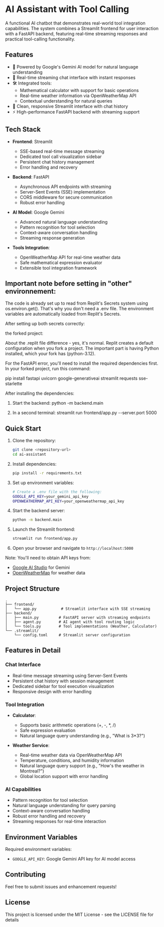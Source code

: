 # AI Assistant with Tool Calling

A functional AI chatbot that demonstrates real-world tool integration capabilities. The system combines a Streamlit frontend for user interaction with a FastAPI backend, featuring real-time streaming responses and practical tool-calling functionality.

## Features

- 🤖 Powered by Google's Gemini AI model for natural language understanding
- 💬 Real-time streaming chat interface with instant responses
- 🛠️ Integrated tools:
  - Mathematical calculator with support for basic operations
  - Real-time weather information via OpenWeatherMap API
  - Contextual understanding for natural queries
- 📱 Clean, responsive Streamlit interface with chat history
- ⚡ High-performance FastAPI backend with streaming support

## Tech Stack

- **Frontend**: Streamlit
  - SSE-based real-time message streaming
  - Dedicated tool call visualization sidebar
  - Persistent chat history management
  - Error handling and recovery

- **Backend**: FastAPI
  - Asynchronous API endpoints with streaming
  - Server-Sent Events (SSE) implementation
  - CORS middleware for secure communication
  - Robust error handling

- **AI Model**: Google Gemini
  - Advanced natural language understanding
  - Pattern recognition for tool selection
  - Context-aware conversation handling
  - Streaming response generation

- **Tools Integration**:
  - OpenWeatherMap API for real-time weather data
  - Safe mathematical expression evaluator
  - Extensible tool integration framework

## Important note before setting in "other" environnement:
The code is already set up to read from Replit's Secrets system using os.environ.get(). That's why you don't need a .env file. The environment variables are automatically loaded from Replit's Secrets.

After setting up both secrets correctly:

the forked project:

About the .replit file difference - yes, it's normal. Replit creates a default configuration when you fork a project. The important part is having Python installed, which your fork has (python-3.12).

For the FastAPI error, you'll need to install the required dependencies first. In your forked project, run this command:

pip install fastapi uvicorn google-generativeai streamlit requests sse-starlette

After installing the dependencies:

1) Start the backend: python -m backend.main
   
2) In a second terminal: streamlit run frontend/app.py --server.port 5000

## Quick Start

1. Clone the repository:
   ```bash
   git clone <repository-url>
   cd ai-assistant
   ```

2. Install dependencies:
   ```bash
   pip install -r requirements.txt
   ```

3. Set up environment variables:
   ```bash
   # Create a .env file with the following:
   GOOGLE_API_KEY=your_gemini_api_key
   OPENWEATHERMAP_API_KEY=your_openweathermap_api_key
   ```

4. Start the backend server:
   ```bash
   python -m backend.main
   ```

5. Launch the Streamlit frontend:
   ```bash
   streamlit run frontend/app.py
   ```

6. Open your browser and navigate to `http://localhost:5000`

Note: You'll need to obtain API keys from:
- [Google AI Studio](https://makersuite.google.com/app/apikey) for Gemini
- [OpenWeatherMap](https://openweathermap.org/api) for weather data

## Project Structure

```
.
├── frontend/
│   └── app.py           # Streamlit interface with SSE streaming
├── backend/
│   ├── main.py         # FastAPI server with streaming endpoints
│   ├── agent.py        # AI agent with tool routing logic
│   └── tools.py        # Tool implementations (Weather, Calculator)
└── .streamlit/
    └── config.toml     # Streamlit server configuration
```

## Features in Detail

### Chat Interface
- Real-time message streaming using Server-Sent Events
- Persistent chat history with session management
- Dedicated sidebar for tool execution visualization
- Responsive design with error handling

### Tool Integration
- **Calculator**:
  - Supports basic arithmetic operations (+, -, *, /)
  - Safe expression evaluation
  - Natural language query understanding (e.g., "What is 3*3?")

- **Weather Service**:
  - Real-time weather data via OpenWeatherMap API
  - Temperature, conditions, and humidity information
  - Natural language query support (e.g., "How's the weather in Montreal?")
  - Global location support with error handling

### AI Capabilities
- Pattern recognition for tool selection
- Natural language understanding for query parsing
- Context-aware conversation handling
- Robust error handling and recovery
- Streaming responses for real-time interaction

## Environment Variables

Required environment variables:
- `GOOGLE_API_KEY`: Google Gemini API key for AI model access

## Contributing

Feel free to submit issues and enhancement requests!

## License

This project is licensed under the MIT License - see the LICENSE file for details
